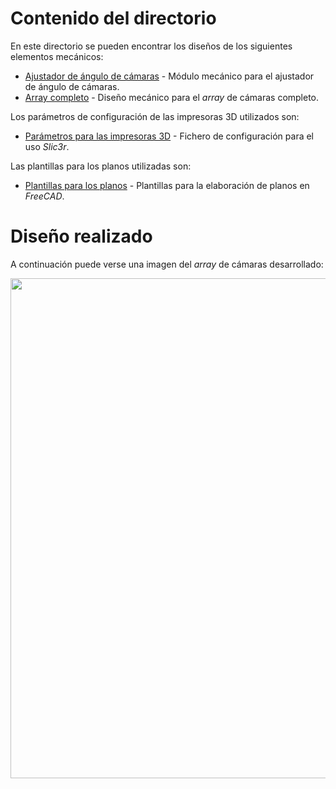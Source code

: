 # Contenido del directorio

En este directorio se pueden encontrar los diseños de los siguientes elementos mecánicos:

- [Ajustador de ángulo de cámaras](https://github.com/tidus747/Adap_multicamara_NJTX2/tree/master/Desarrollo_Mecanico/Ajuste_angulo_camaras) - Módulo mecánico para el ajustador de ángulo de cámaras.
- [Array completo](https://github.com/tidus747/Adap_multicamara_NJTX2/tree/master/Desarrollo_Mecanico/Array%20/Versi%C3%B3n%20V1.1) - Diseño mecánico para el *array* de cámaras completo.

Los parámetros de configuración de las impresoras 3D utilizados son:
- [Parámetros para las impresoras 3D](https://github.com/tidus747/Adap_multicamara_NJTX2/tree/master/Desarrollo_Mecanico/Parametros_Slic3r) - Fichero de configuración para el uso *Slic3r*.

Las plantillas para los planos utilizadas son:
- [Plantillas para los planos](https://github.com/tidus747/Adap_multicamara_NJTX2/tree/master/Desarrollo_Mecanico/Plantillas_Planos) - Plantillas para la elaboración de planos en *FreeCAD*.

# Diseño realizado

A continuación puede verse una imagen del *array* de cámaras desarrollado:

<p align="center">
  <img width="800"  src="https://github.com/tidus747/Adap_multicamara_NJTX2/blob/master/images/Array_3D%20/soporte_frontal.png">
</p>
